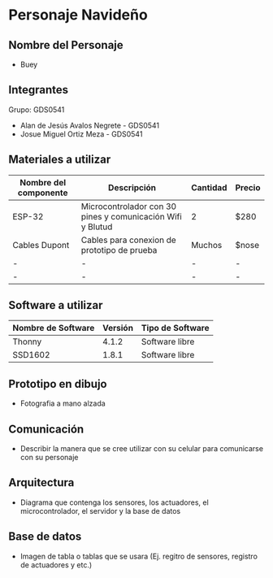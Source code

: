 # Personaje Navideño

## Nombre del Personaje

- Buey

## Integrantes

Grupo: GDS0541
- Alan de Jesús Avalos Negrete - GDS0541
- Josue Miguel Ortiz Meza - GDS0541

## Materiales a utilizar
|Nombre del componente|Descripción|Cantidad|Precio|
|-|-|-|-|
|ESP-32|Microcontrolador con 30 pines y comunicación Wifi y Blutud|2|$280|
|Cables Dupont|Cables para conexion de prototipo de prueba|Muchos|$nose|
|-|-|-|-|
|-|-|-|-|

## Software a utilizar
|Nombre de Software|Versión|Tipo de Software|
|-|-|-|
|Thonny|4.1.2|Software libre|
|SSD1602|1.8.1|Software libre|

## Prototipo en dibujo

- Fotografia a mano alzada

## Comunicación

- Describir la manera que se cree utilizar con su celular para comunicarse con su personaje

## Arquitectura

- Diagrama que contenga los sensores, los actuadores, el microcontrolador, el servidor y la base de datos

## Base de datos

- Imagen de tabla o tablas que se usara (Ej. regitro de sensores, registro de actuadores y etc.)
